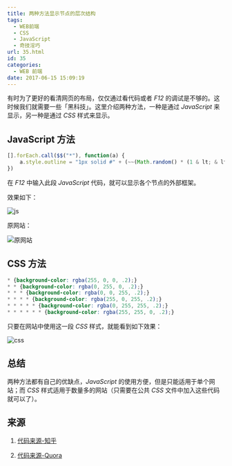 ```yaml
---
title: 两种方法显示节点的层次结构
tags:
  - WEB前端
  - CSS
  - JavaScript
  - 奇技淫巧
url: 35.html
id: 35
categories:
  - WEB 前端
date: 2017-06-15 15:09:19
---
```


有时为了更好的看清网页的布局，仅仅通过看代码或者 _F12_ 的调试是不够的。这时候我们就需要一些「黑科技」。这里介绍两种方法，一种是通过 _JavaScript_ 来显示，另一种是通过 _CSS_ 样式来显示。

<!-- more -->

## JavaScript 方法

```javascript
[].forEach.call($$("*"), function(a) {
    a.style.outline = "1px solid #" + (~~(Math.random() * (1 & lt; & lt; 24))).toString(16)
})
```

在 _F12_ 中输入此段 _JavaScript_ 代码，就可以显示各个节点的外部框架。

效果如下：

<!-- ![js](https://ooo.0o0.ooo/2017/06/15/594230a99e355.png) -->

![js](https://cdn.jsdelivr.net/gh/AemonCao/AemonCao.github.io@source/source/_posts/the-two-methods-show-the-hierarchical-structure-of-the-nodes/js.png)

<!-- {% asset_img js.png js %} -->

原网站：

<!-- ![原网站](https://ooo.0o0.ooo/2017/06/15/594230a9285a6.png) -->

![原网站](https://cdn.jsdelivr.net/gh/AemonCao/AemonCao.github.io@source/source/_posts/the-two-methods-show-the-hierarchical-structure-of-the-nodes/原网站.png)

<!-- {% asset_img 原网站.png 原网站 %} -->

## CSS 方法

```css
* {background-color: rgba(255, 0, 0, .2);}
* * {background-color: rgba(0, 255, 0, .2);}
* * * {background-color: rgba(0, 0, 255, .2);}
* * * * {background-color: rgba(255, 0, 255, .2);}
* * * * * {background-color: rgba(0, 255, 255, .2);}
* * * * * * {background-color: rgba(255, 255, 0, .2);}
```

只要在网站中使用这一段 _CSS_ 样式，就能看到如下效果：

<!-- ![css](https://ooo.0o0.ooo/2017/06/15/594230a9a0f03.png) -->

![css](https://cdn.jsdelivr.net/gh/AemonCao/AemonCao.github.io@source/source/_posts/the-two-methods-show-the-hierarchical-structure-of-the-nodes/css.png)

<!-- {% asset_img css.png css %} -->

## 总结

两种方法都有自己的优缺点，_JavaScript_ 的使用方便，但是只能适用于单个网站；而 _CSS_ 样式适用于数量多的网站（只需要在公共 _CSS_ 文件中加入这些代码就可以了）。

## 来源

1. [代码来源-知乎](https://www.zhihu.com/question/27432017/answer/40621923)

2. [代码来源-Quora](https://www.quora.com/What-are-the-most-interesting-HTML-JS-DOM-CSS-hacks-that-most-web-developers-dont-know-about/answer/Gajus-Kuizinas)
